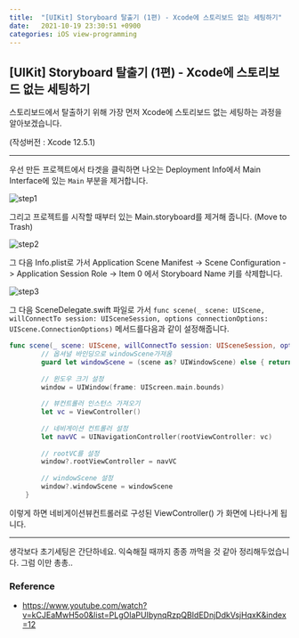```yaml
---
title:  "[UIKit] Storyboard 탈출기 (1편) - Xcode에 스토리보드 없는 세팅하기"
date:   2021-10-19 23:30:51 +0900
categories: iOS view-programming
---
```




## [UIKit] Storyboard 탈출기 (1편) - Xcode에 스토리보드 없는 세팅하기

스토리보드에서 탈출하기 위해 가장 먼저 Xcode에 스토리보드 없는 세팅하는 과정을 알아보겠습니다. 

(작성버전 : Xcode 12.5.1)

---

우선 만든 프로젝트에서 타겟을 클릭하면 나오는 Deployment Info에서 Main Interface에 있는 `Main` 부분을 제거합니다. 

![step1](https://user-images.githubusercontent.com/72622744/213928921-5567889e-f6e6-40e2-a54d-fd9c5e76e255.jpeg)



그리고 프로젝트를 시작할 때부터 있는 Main.storyboard를 제거해 줍니다. (Move to Trash)

![step2](https://user-images.githubusercontent.com/72622744/213928943-e38e83e0-7c3e-4735-833f-314e375d195d.jpeg)





그 다음 Info.plist로 가서 Application Scene Manifest -> Scene Configuration -> Application Session Role -> Item 0 에서 Storyboard Name 키를 삭제합니다. 

![step3](https://user-images.githubusercontent.com/72622744/213928966-34ee5b5f-8f42-4001-bf43-56b0e4ab16c6.jpeg)

그 다음 SceneDelegate.swift 파일로 가서 `func scene(_ scene: UIScene, willConnectTo session: UISceneSession, options connectionOptions: UIScene.ConnectionOptions)` 메서드를다음과 같이 설정해줍니다. 

```swift
func scene(_ scene: UIScene, willConnectTo session: UISceneSession, options connectionOptions: UIScene.ConnectionOptions) {        
        // 옵셔널 바인딩으로 windowScene가져옴
        guard let windowScene = (scene as? UIWindowScene) else { return }
        
        // 윈도우 크기 설정
        window = UIWindow(frame: UIScreen.main.bounds)
        
        // 뷰컨트롤러 인스턴스 가져오기
        let vc = ViewController()
        
        // 네비게이션 컨트롤러 설정
        let navVC = UINavigationController(rootViewController: vc)
  
        // rootVC를 설정
        window?.rootViewController = navVC
        
        // windowScene 설정
        window?.windowScene = windowScene
    }
```

이렇게 하면 네비게이션뷰컨트롤러로 구성된 ViewController() 가 화면에 나타나게 됩니다. 

---

생각보다 초기세팅은 간단하네요. 익숙해질 때까지 종종 까먹을 것 같아 정리해두었습니다. 그럼 이만 총총..





### Reference

- https://www.youtube.com/watch?v=kCJEaMwH5o0&list=PLgOlaPUIbynqRzpQBIdEDnjDdkVsjHqxK&index=12



